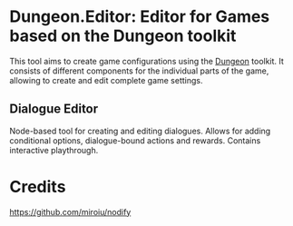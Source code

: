 # Dungeon.Editor: Editor for Games based on the Dungeon toolkit

This tool aims to create game configurations using the [Dungeon](https://github.com/tvomacka/Dungeon) toolkit. It consists of different components for the individual parts of the game, allowing to create and edit complete game settings.

## Dialogue Editor

Node-based tool for creating and editing dialogues. Allows for adding conditional options, dialogue-bound actions and rewards. Contains interactive playthrough.

# Credits

https://github.com/miroiu/nodify
